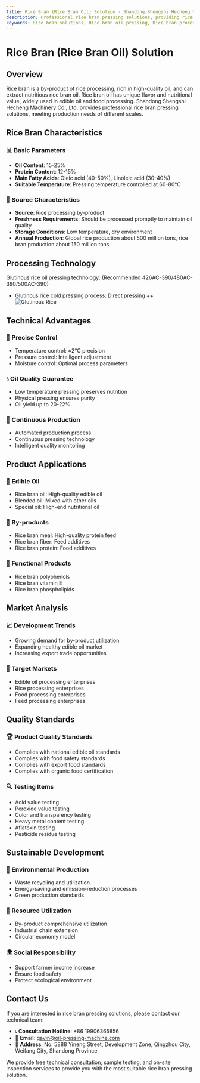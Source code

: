 ```yaml
---
title: Rice Bran (Rice Bran Oil) Solution - Shandong Shengshi Hecheng Machinery Co., Ltd.
description: Professional rice bran pressing solutions, providing rice bran oil processing equipment and technical services, oil content 15-25%, using cold pressing process to preserve nutrition, meeting production needs of different scales.
keywords: Rice bran solutions, Rice bran oil pressing, Rice bran processing equipment, Rice bran oil production line, Rice bran oil cold pressing process, Rice bran oil press, Rice bran oil extraction, Rice bran oilseed processing, Rice bran oil pressing equipment, Rice bran oil production equipment
---
```


# Rice Bran (Rice Bran Oil) Solution

## Overview

Rice bran is a by-product of rice processing, rich in high-quality oil, and can extract nutritious rice bran oil. Rice bran oil has unique flavor and nutritional value, widely used in edible oil and food processing. Shandong Shengshi Hecheng Machinery Co., Ltd. provides professional rice bran pressing solutions, meeting production needs of different scales.

## Rice Bran Characteristics

### 📊 Basic Parameters
- **Oil Content**: 15-25%
- **Protein Content**: 12-15%
- **Main Fatty Acids**: Oleic acid (40-50%), Linoleic acid (30-40%)
- **Suitable Temperature**: Pressing temperature controlled at 60-80℃

### 🌱 Source Characteristics
- **Source**: Rice processing by-product
- **Freshness Requirements**: Should be processed promptly to maintain oil quality
- **Storage Conditions**: Low temperature, dry environment
- **Annual Production**: Global rice production about 500 million tons, rice bran production about 150 million tons

## Processing Technology
Glutinous rice oil pressing technology: (Recommended 426AC-390/480AC-390/500AC-390)
 + Glutinous rice cold pressing process: Direct pressing
 ++ ![Glutinous Rice](/images/糯米冷榨工艺_Cold-pressing%20process%20of%20glutinous%20rice_.png)

## Technical Advantages

### 🎯 Precise Control
- Temperature control: ±2℃ precision
- Pressure control: Intelligent adjustment
- Moisture control: Optimal process parameters

### 💧 Oil Quality Guarantee
- Low temperature pressing preserves nutrition
- Physical pressing ensures purity
- Oil yield up to 20-22%

### 🔄 Continuous Production
- Automated production process
- Continuous pressing technology
- Intelligent quality monitoring

## Product Applications

### 🍳 Edible Oil
- Rice bran oil: High-quality edible oil
- Blended oil: Mixed with other oils
- Special oil: High-end nutritional oil

### 🥛 By-products
- Rice bran meal: High-quality protein feed
- Rice bran fiber: Feed additives
- Rice bran protein: Food additives

### 💊 Functional Products
- Rice bran polyphenols
- Rice bran vitamin E
- Rice bran phospholipids

## Market Analysis

### 📈 Development Trends
- Growing demand for by-product utilization
- Expanding healthy edible oil market
- Increasing export trade opportunities

### 🎯 Target Markets
- Edible oil processing enterprises
- Rice processing enterprises
- Food processing enterprises
- Feed processing enterprises

## Quality Standards

### 🏆 Product Quality Standards
- Complies with national edible oil standards
- Complies with food safety standards
- Complies with export food standards
- Complies with organic food certification

### 🔍 Testing Items
- Acid value testing
- Peroxide value testing
- Color and transparency testing
- Heavy metal content testing
- Aflatoxin testing
- Pesticide residue testing

## Sustainable Development

### 🌱 Environmental Production
- Waste recycling and utilization
- Energy-saving and emission-reduction processes
- Green production standards

### 🔄 Resource Utilization
- By-product comprehensive utilization
- Industrial chain extension
- Circular economy model

### 🌍 Social Responsibility
- Support farmer income increase
- Ensure food safety
- Protect ecological environment

## Contact Us

If you are interested in rice bran pressing solutions, please contact our technical team:

- 📞 **Consultation Hotline**: +86 19906365856
- 📧 **Email**: gavin@oil-pressing-machine.com
- 📍 **Address**: No. 5888 Yineng Street, Development Zone, Qingzhou City, Weifang City, Shandong Province

We provide free technical consultation, sample testing, and on-site inspection services to provide you with the most suitable rice bran pressing solution.
